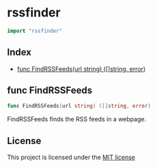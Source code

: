 <!-- Code generated by gomarkdoc. DO NOT EDIT -->

# rssfinder

```go
import "rssfinder"
```

## Index

- [func FindRSSFeeds(url string) ([]string, error)](<#func-findrssfeeds>)


## func FindRSSFeeds

```go
func FindRSSFeeds(url string) ([]string, error)
```

FindRSSFeeds finds the RSS feeds in a webpage.

## License

This project is licensed under the [MIT license](https://opensource.org/license/mit/)

